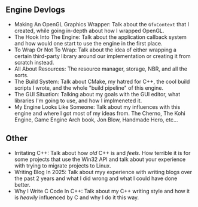 ## Engine Devlogs 
- Making An OpenGL Graphics Wrapper: Talk about the `GfxContext` that I created, while going in-depth about how I wrapped OpenGL. 
- The Hook Into The Engine: Talk about the application callback system and how would one start to use the engine in the first place. 
- To Wrap Or Not To Wrap: Talk about the idea of either wrapping a certain third-party library around our implementation or creating it from scratch instead.
- All About Resources: The resource manager, storage, NBR, and all the sorts. 
- The Build System: Talk about CMake, my hatred for C++, the cool build scripts I wrote, and the whole "build pipeline" of this engine.
- The GUI Situation: Talking about my goals with the GUI editor, what libraries I'm going to use, and how I implmeneted it.
- My Engine Looks Like Someone: Talk about my influences with this engine and where I got most of my ideas from. The Cherno, The Kohi Engine, Game Engine Arch book, Jon Blow, Handmade Hero, etc...

## Other 
- Irritating C++: Talk about how _old_ C++ is and _feels_. How terrible it is for some projects that use the Win32 API and talk about your experience with trying to migrate projects to Linux.
- Writing Blog In 2025: Talk about myy experience with writing blogs over the past 2 years and what I did wrong and what I could have done better. 
- Why I Write C Code In C++: Talk about my C++ writing style and how it is _heavily_ influenced by C and why I do it this way.
